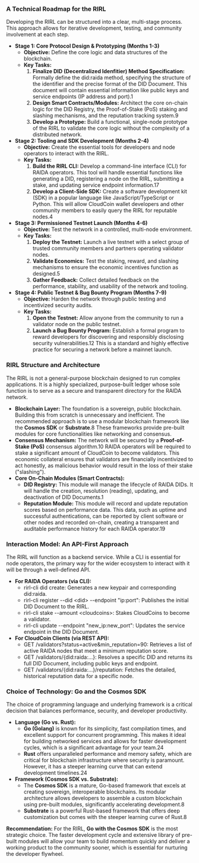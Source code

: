 ### **A Technical Roadmap for the RIRL**

Developing the RIRL can be structured into a clear, multi-stage process. This approach allows for iterative development, testing, and community involvement at each step.

* **Stage 1: Core Protocol Design & Prototyping (Months 1-3)**  
  * **Objective:** Define the core logic and data structures of the blockchain.  
  * **Key Tasks:**  
    1. **Finalize DID (Decentralized Idenfitier) Method Specification:** Formally define the did:raida method, specifying the structure of the identifier and the precise format of the DID Document. This document will contain essential information like public keys and service endpoints (IP address and port).1  
    2. **Design Smart Contracts/Modules:** Architect the core on-chain logic for the DID Registry, the Proof-of-Stake (PoS) staking and slashing mechanisms, and the reputation tracking system.9  
    3. **Develop a Prototype:** Build a functional, single-node prototype of the RIRL to validate the core logic without the complexity of a distributed network.  
* **Stage 2: Tooling and SDK Development (Months 2-4)**  
  * **Objective:** Create the essential tools for developers and node operators to interact with the RIRL.  
  * **Key Tasks:**  
    1. **Build the RIRL CLI:** Develop a command-line interface (CLI) for RAIDA operators. This tool will handle essential functions like generating a DID, registering a node on the RIRL, submitting a stake, and updating service endpoint information.17  
    2. **Develop a Client-Side SDK:** Create a software development kit (SDK) in a popular language like JavaScript/TypeScript or Python. This will allow CloudCoin wallet developers and other community members to easily query the RIRL for reputable nodes.4  
* **Stage 3: Permissioned Testnet Launch (Months 4-6)**  
  * **Objective:** Test the network in a controlled, multi-node environment.  
  * **Key Tasks:**  
    1. **Deploy the Testnet:** Launch a live testnet with a select group of trusted community members and partners operating validator nodes.  
    2. **Validate Economics:** Test the staking, reward, and slashing mechanisms to ensure the economic incentives function as designed.5  
    3. **Gather Feedback:** Collect detailed feedback on the performance, stability, and usability of the network and tooling.  
* **Stage 4: Public Testnet & Bug Bounty Program (Months 7-9)**  
  * **Objective:** Harden the network through public testing and incentivized security audits.  
  * **Key Tasks:**  
    1. **Open the Testnet:** Allow anyone from the community to run a validator node on the public testnet.  
    2. **Launch a Bug Bounty Program:** Establish a formal program to reward developers for discovering and responsibly disclosing security vulnerabilities.12 This is a standard and highly effective practice for securing a network before a mainnet launch.

### **RIRL Structure and Architecture**

The RIRL is not a general-purpose blockchain designed to run complex applications. It is a highly specialized, purpose-built ledger whose sole function is to serve as a secure and transparent directory for the RAIDA network.

* **Blockchain Layer:** The foundation is a sovereign, public blockchain. Building this from scratch is unnecessary and inefficient. The recommended approach is to use a modular blockchain framework like the **Cosmos SDK** or **Substrate**.8 These frameworks provide pre-built modules for core functionalities like networking and consensus.  
* **Consensus Mechanism:** The network will be secured by a **Proof-of-Stake (PoS)** consensus algorithm.10 RAIDA operators will be required to stake a significant amount of CloudCoin to become validators. This economic collateral ensures that validators are financially incentivized to act honestly, as malicious behavior would result in the loss of their stake ("slashing").  
* **Core On-Chain Modules (Smart Contracts):**  
  * **DID Registry:** This module will manage the lifecycle of RAIDA DIDs. It will handle the creation, resolution (reading), updating, and deactivation of DID Documents.1  
  * **Reputation Module:** This module will record and update reputation scores based on performance data. This data, such as uptime and successful authentications, can be reported by client software or other nodes and recorded on-chain, creating a transparent and auditable performance history for each RAIDA operator.19

### **Interaction Model: An API-First Approach**

The RIRL will function as a backend service. While a CLI is essential for node operators, the primary way for the wider ecosystem to interact with it will be through a well-defined API.

* **For RAIDA Operators (via CLI):**  
  * rirl-cli did create: Generates a new keypair and corresponding did:raida.  
  * rirl-cli register \--did \<did\> \--endpoint "ip:port": Publishes the initial DID Document to the RIRL.  
  * rirl-cli stake \--amount \<cloudcoins\>: Stakes CloudCoins to become a validator.  
  * rirl-cli update \--endpoint "new\_ip:new\_port": Updates the service endpoint in the DID Document.  
* **For CloudCoin Clients (via REST API):**  
  * GET /validators?status=active\&min\_reputation=90: Retrieves a list of active RAIDA nodes that meet a minimum reputation score.  
  * GET /validators/{did:raida:...}: Resolves a specific DID and returns its full DID Document, including public keys and endpoint.  
  * GET /validators/{did:raida:...}/reputation: Fetches the detailed, historical reputation data for a specific node.

### **Choice of Technology: Go and the Cosmos SDK**

The choice of programming language and underlying framework is a critical decision that balances performance, security, and developer productivity.

* **Language (Go vs. Rust):**  
  * **Go (Golang)** is known for its simplicity, fast compilation times, and excellent support for concurrent programming. This makes it ideal for building networked services and allows for faster development cycles, which is a significant advantage for your team.24  
  * **Rust** offers unparalleled performance and memory safety, which are critical for blockchain infrastructure where security is paramount. However, it has a steeper learning curve that can extend development timelines.24  
* **Framework (Cosmos SDK vs. Substrate):**  
  * The **Cosmos SDK** is a mature, Go-based framework that excels at creating sovereign, interoperable blockchains. Its modular architecture allows developers to assemble a custom blockchain using pre-built modules, significantly accelerating development.8  
  * **Substrate** is a powerful Rust-based framework that offers deep customization but comes with the steeper learning curve of Rust.8

**Recommendation:** For the RIRL, **Go with the Cosmos SDK** is the most strategic choice. The faster development cycle and extensive library of pre-built modules will allow your team to build momentum quickly and deliver a working product to the community sooner, which is essential for nurturing the developer flywheel.
